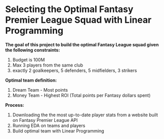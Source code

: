 # Selecting the Optimal Fantasy Premier League Squad with Linear Programming

**The goal of this project to build the optimal Fantasy League squad given the following constraints:**
1. Budget is 100M
2. Max 3 players from the same club
3. exactly 2 goalkeepers, 5 defenders, 5 midfielders, 3 strikers


**Optimal team definition:**
1. Dream Team - Most points
2. Money Team - Highest ROI (Total points per Fantasy dollars spent)


**Process:**
1. Downloading the the most up-to-date player stats from a website built on Fantasy Premier League API
2. Running EDA on teams and players
3. Build optimal team with Linear Programming
